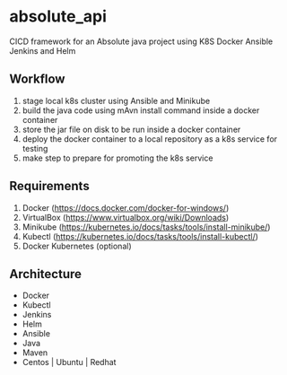 # absolute_api
CICD framework for an Absolute java project using K8S Docker Ansible Jenkins and Helm

## Workflow

1. stage local k8s cluster using Ansible and Minikube
2. build the java code using mAvn install command inside a docker container
3. store the jar file on disk to be run inside a docker container
4. deploy the docker container to a local repository as a k8s service for testing
5. make step to prepare for promoting the k8s service

## Requirements

1. Docker (https://docs.docker.com/docker-for-windows/)
2. VirtualBox (https://www.virtualbox.org/wiki/Downloads)
2. Minikube (https://kubernetes.io/docs/tasks/tools/install-minikube/)
3. Kubectl (https://kubernetes.io/docs/tasks/tools/install-kubectl/)
4. Docker Kubernetes (optional)

## Architecture

* Docker
* Kubectl
* Jenkins
* Helm
* Ansible
* Java
* Maven
* Centos | Ubuntu | Redhat
